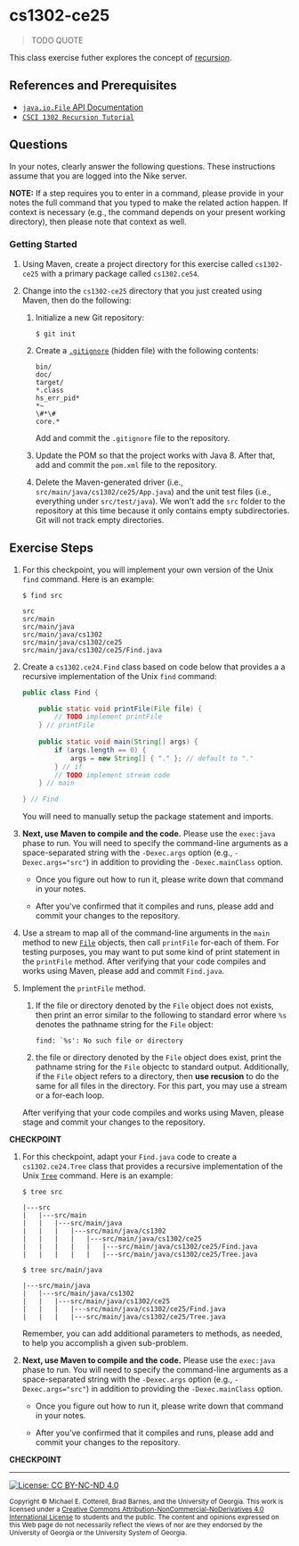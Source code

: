 # cs1302-ce25

> TODO QUOTE

This class exercise futher explores the concept of [recursion](https://github.com/cs1302uga/cs1302-ce25).

## References and Prerequisites

* [`java.io.File` API Documentation](https://docs.oracle.com/javase/8/docs/api/java/io/File.html)
* [`CSCI 1302 Recursion Tutorial`](https://github.com/cs1302uga/cs1302-tutorials/blob/master/recursion.md)

## Questions

In your notes, clearly answer the following questions. These instructions assume that you are 
logged into the Nike server. 

**NOTE:** If a step requires you to enter in a command, please provide in your notes the full 
command that you typed to make the related action happen. If context is necessary (e.g., the 
command depends on your present working directory), then please note that context as well.

### Getting Started

1. Using Maven, create a project directory for this exercise called `cs1302-ce25` with a primary 
   package called `cs1302.ce54`.

1. Change into the `cs1302-ce25` directory that you just created using Maven, then do the
   following:
   
   1. Initialize a new Git repository:
      
      ```
      $ git init
      ```
      
   1. Create a [`.gitignore`](https://git-scm.com/docs/gitignore) (hidden file) with the following contents:
   
      ```
      bin/
      doc/
      target/
      *.class
      hs_err_pid*
      *~
      \#*\#
      core.*
      ```
      
      Add and commit the `.gitignore` file to the repository.
      
   1. Update the POM so that the project works with Java 8. After that, add and commit the `pom.xml` file to 
      the repository.
   
   1. Delete the Maven-generated driver (i.e., `src/main/java/cs1302/ce25/App.java`) and the unit test files 
      (i.e., everything under `src/test/java`). We won't add the `src` folder to the repository at this time
      because it only contains empty subdirectories. Git will not track empty directories.
   
## Exercise Steps

1. For this checkpoint, you will implement your own version of the Unix `find` command.
   Here is an example:
   
   ```
   $ find src
   ```
   
   ```
   src
   src/main
   src/main/java
   src/main/java/cs1302
   src/main/java/cs1302/ce25
   src/main/java/cs1302/ce25/Find.java
   ```
   
1. Create a `cs1302.ce24.Find` class based on code below that provides a
   a recursive implementation of the Unix `find` command:

   ```java
   public class Find {
   
       public static void printFile(File file) {
           // TODO implement printFile
       } // printFile
    
       public static void main(String[] args) {
           if (args.length == 0) {
               args = new String[] { "." }; // default to "."
           } // if
           // TODO implement stream code
       } // main

   } // Find
   ```
   
   You will need to manually setup the package statement and imports.
    
1. **Next, use Maven to compile and the code.** Please use the `exec:java` phase to run.
   You will need to specify the command-line arguments as a space-separated
   string with the `-Dexec.args` option (e.g., `-Dexec.args="src"`) in addition
   to providing the `-Dexec.mainClass` option. 
   
   * Once you figure out how to run it, please write down that command
     in your notes.
   
   * After you've confirmed that it compiles and runs, please add and commit
     your changes to the repository.

1. Use a stream to map all of the command-line arguments in the `main` method 
   to new [`File`](https://docs.oracle.com/javase/8/docs/api/java/io/File.html)
   objects, then call `printFile` for-each of them. For testing 
   purposes, you may want to put some kind of print statement in the `printFile` method.
   After verifying that your code compiles and works using Maven, 
   please add and commit `Find.java`.
   
1. Implement the `printFile` method. 

   1. If the file or directory denoted by the `File` object does not exists, then
      print an error similar to the following to standard error where `%s` denotes
      the pathname string for the `File` object:
      
      ```
      find: `%s': No such file or directory
      ```
      
   1. the file or directory denoted by the `File` object does exist, print the 
      pathname string for the `File` objectc to standard output. Additionally,
      if the `File` object refers to a directory, then **use recusion** to do the 
      same for all files in the directory. For this part, you may use a stream or a 
      for-each loop.
      
   After verifying that your code compiles and works using Maven, 
   please stage and commit your changes to the repository.

**CHECKPOINT**

1. For this checkpoint, adapt your `Find.java` code to create a 
   `cs1302.ce24.Tree` class that provides a recursive implementation of the 
   Unix [`Tree`](https://en.wikipedia.org/wiki/Tree_(command)) command. 
   Here is an example:
   
   ```
   $ tree src
   ```
   
   ```
   |---src
   |   |---src/main
   |   |   |---src/main/java
   |   |   |   |---src/main/java/cs1302
   |   |   |   |   |---src/main/java/cs1302/ce25
   |   |   |   |   |   |---src/main/java/cs1302/ce25/Find.java
   |   |   |   |   |   |---src/main/java/cs1302/ce25/Tree.java
   ```
   
   ```
   $ tree src/main/java
   ```
   
   ```
   |---src/main/java
   |   |---src/main/java/cs1302
   |   |   |---src/main/java/cs1302/ce25
   |   |   |   |---src/main/java/cs1302/ce25/Find.java
   |   |   |   |---src/main/java/cs1302/ce25/Tree.java
   ```
   
   Remember, you can add additional parameters to methods, as needed, to
   help you accomplish a given sub-problem.
   
1. **Next, use Maven to compile and the code.** Please use the `exec:java` phase to run.
   You will need to specify the command-line arguments as a space-separated
   string with the `-Dexec.args` option (e.g., `-Dexec.args="src"`) in addition
   to providing the `-Dexec.mainClass` option. 
   
   * Once you figure out how to run it, please write down that command
     in your notes.
   
   * After you've confirmed that it compiles and runs, please add and commit
     your changes to the repository.

**CHECKPOINT**


<hr/>

[![License: CC BY-NC-ND 4.0](https://img.shields.io/badge/License-CC%20BY--NC--ND%204.0-lightgrey.svg)](http://creativecommons.org/licenses/by-nc-nd/4.0/)

<small>
Copyright &copy; Michael E. Cotterell, Brad Barnes, and the University of Georgia.
This work is licensed under a <a rel="license" href="http://creativecommons.org/licenses/by-nc-nd/4.0/">Creative Commons Attribution-NonCommercial-NoDerivatives 4.0 International License</a> to students and the public.
The content and opinions expressed on this Web page do not necessarily reflect the views of nor are they endorsed by the University of Georgia or the University System of Georgia.
</small>
